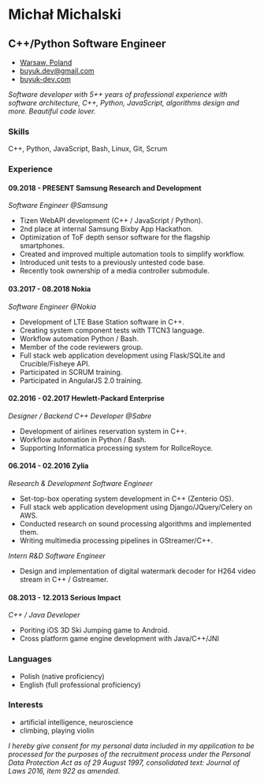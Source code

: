 Michał Michalski
====================
C++/Python Software Engineer
--------------------

+ [Warsaw, Poland](https://goo.gl/maps/rGLm8pbEJxH2)
+ [buyuk.dev@gmail.com](mailto:buyuk.dev@gmail.com)
+ [buyuk-dev.com](http://buyuk-dev.com)

*Software developer with 5++ years of professional experience with software architecture,
C++, Python, JavaScript, algorithms design and more. Beautiful code lover.*

### Skills

C++, Python, JavaScript, Bash, Linux, Git, Scrum

### Experience

#### 09.2018 - PRESENT Samsung Research and Development

*Software Engineer @Samsung*

+ Tizen WebAPI development (C++ / JavaScript / Python).
+ 2nd place at internal Samsung Bixby App Hackathon.
+ Optimization of ToF depth sensor software for the flagship smartphones.
+ Created and improved multiple automation tools to simplify workflow.
+ Introduced unit tests to a previously untested code base.
+ Recently took ownership of a media controller submodule.

#### 03.2017 - 08.2018 Nokia

*Software Engineer @Nokia*

+ Development of LTE Base Station software in C++.
+ Creating system component tests with TTCN3 language.
+ Workflow automation Python / Bash.
+ Member of the code reviewers group.
+ Full stack web application development using Flask/SQLite and Crucible/Fisheye API.
+ Participated in SCRUM training.
+ Participated in AngularJS 2.0 training.

#### 02.2016 - 02.2017 Hewlett-Packard Enterprise

*Designer / Backend C++ Developer @Sabre*

+ Development of airlines reservation system in C++. 
+ Workflow automation in Python / Bash.
+ Supporting Informatica processing system for RollceRoyce.

#### 06.2014 - 02.2016 Zylia

*Research & Development Software Engineer*

+ Set-top-box operating system development in C++ (Zenterio OS). 
+ Full stack web application development using Django/JQuery/Celery on AWS.
+ Conducted research on sound processing algorithms and implemented them.
+ Writing multimedia processing pipelines in GStreamer/C++.

*Intern R&D Software Engineer*

+ Design and implementation of digital watermark decoder for H264 video stream in C++ / Gstreamer.

#### 08.2013 - 12.2013 Serious Impact

*C++ / Java Developer*

+ Poriting iOS 3D Ski Jumping game to Android.
+ Cross platform game engine development with Java/C++/JNI

### Languages

+ Polish (native proficiency)
+ English (full professional proficiency)

### Interests

+ artificial intelligence, neuroscience
+ climbing, playing violin

*I hereby give consent for my personal data included in my application to be processed
for the purposes of the recruitment process under the Personal Data Protection Act as 
of 29 August 1997, consolidated text: Journal of Laws 2016, item 922 as amended.*
